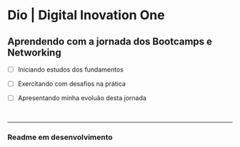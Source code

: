# Dio | Digital Inovation One

## Aprendendo com a jornada dos Bootcamps e Networking

- [ ] Iniciando estudos dos fundamentos

- [ ] Exercitando com desafios na prática

- [ ] Apresentando minha evoluão desta jornada

<br>

*** 

### Readme em desenvolvimento